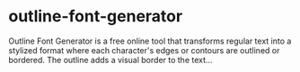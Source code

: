 # outline-font-generator
Outline Font Generator is a free online tool that transforms regular text into a stylized format where each character's edges or contours are outlined or bordered. The outline adds a visual border to the text...
